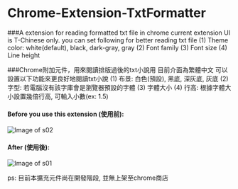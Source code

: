 # Chrome-Extension-TxtFormatter

###A extension for reading formatted txt file in chrome 
current extension UI is T-Chinese only.
you can set following for better reading txt file
(1) Theme color: white(default), black, dark-gray, gray 
(2) Font family
(3) Font size
(4) Line height

###Chrome附加元件，用來閱讀排版過後的txt小說用
目前介面為繁體中文
可以設置以下功能來更良好地閱讀txt小說
(1) 布景: 白色(預設), 黑底, 深灰底, 灰底
(2) 字型: 若電腦沒有該字庫會是瀏覽器預設的字體
(3) 字體大小
(4) 行高: 根據字體大小設置幾倍行高, 可輸入小數(ex: 1.5)


#### Before you use this extension (使用前):
![Image of s02](http://ms.ntub.edu.tw/~s9736039/imgHub/s02.png)

#### After (使用後):
![Image of s01](http://ms.ntub.edu.tw/~s9736039/imgHub/s01.png)

ps: 目前本擴充元件尚在開發階段, 並無上架至chrome商店

